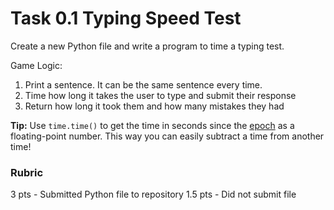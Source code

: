 # Task 0.1 Typing Speed Test

Create a new Python file and write a program to time a typing test.

Game Logic:
1. Print a sentence. It can be the same sentence every time.  
2. Time how long it takes the user to type and submit their response
3. Return how long it took them and how many mistakes they had

**Tip:** Use `time.time()` to get the time in seconds since the [epoch](https://docs.python.org/3/library/time.html#epoch) as a floating-point number. This way you can easily subtract a time from another time!


### Rubric
3 pts - Submitted Python file to repository
1.5 pts - Did not submit file
